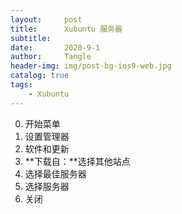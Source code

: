 ```yaml
---
layout:     post
title:      Xubuntu 服务器
subtitle:   
date:       2020-9-1
author:     Tangle
header-img: img/post-bg-ios9-web.jpg
catalog: true
tags:
    - Xubuntu
---
```


0. 开始菜单
0. 设置管理器
0. 软件和更新
0. **下载自：**选择其他站点
0. 选择最佳服务器
0. 选择服务器
0. 关闭
